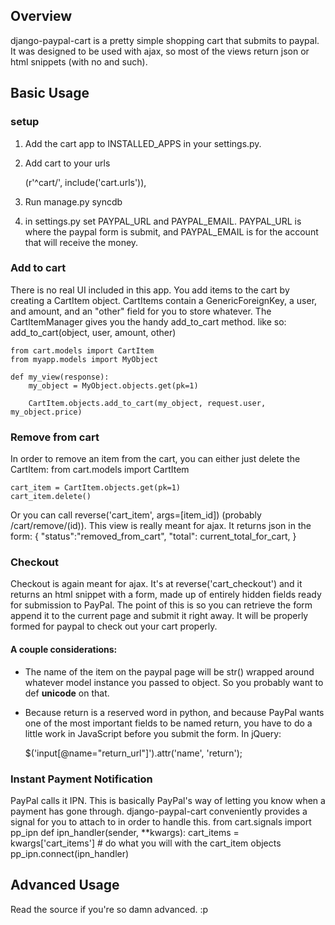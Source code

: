 ## Overview
django-paypal-cart is a pretty simple shopping cart that submits to paypal.
It was designed to be used with ajax, so most of the views return json or
html snippets (with no <html> and such).

## Basic Usage
### setup
1. Add the cart app to INSTALLED_APPS in your settings.py.
2. Add cart to your urls

    (r'^cart/', include('cart.urls')),
    
3. Run manage.py syncdb
4. in settings.py set PAYPAL_URL and PAYPAL_EMAIL. PAYPAL_URL is where the
paypal form is submit, and PAYPAL_EMAIL is for the account that will receive
the money.

### Add to cart
There is no real UI included in this app. You add items to the cart by creating
a CartItem object. CartItems contain a GenericForeignKey, a user, and amount, 
and an "other" field for you to store whatever. The CartItemManager gives you 
the handy add_to_cart method. like so: add_to_cart(object, user, amount, other)

    from cart.models import CartItem
    from myapp.models import MyObject
    
    def my_view(response):
        my_object = MyObject.objects.get(pk=1)
        
        CartItem.objects.add_to_cart(my_object, request.user, my_object.price)

### Remove from cart
In order to remove an item from the cart, you can either just delete the 
CartItem:
    from cart.models import CartItem
    
    cart_item = CartItem.objects.get(pk=1)
    cart_item.delete()

Or you can call reverse('cart_item', args=[item_id]) (probably 
/cart/remove/(id)). This view is really meant for ajax. It returns json in the 
form:
    {
        "status":"removed_from_cart",
        "total": current_total_for_cart,
    }

### Checkout
Checkout is again meant for ajax. It's at reverse('cart_checkout') and it
returns an html snippet with a form, made up of entirely hidden fields
ready for submission to PayPal. The point of this is so you can retrieve the 
form append it to the current page and submit it right away. It will be 
properly formed for paypal to check out your cart properly.

#### A couple considerations: 
* The name of the item on the paypal page will be str() wrapped around whatever
model instance you passed to object. So you probably want to def __unicode__ 
on that.
* Because return is a reserved word in python, and because PayPal wants one of
the most important fields to be named return, you have to do a little work
in JavaScript before you submit the form. In jQuery:

    $('input[@name="return_url"]').attr('name', 'return');

### Instant Payment Notification
PayPal calls it IPN. This is basically PayPal's way of letting you know when a 
payment has gone through. django-paypal-cart conveniently provides a signal
for you to attach to in order to handle this.
    from cart.signals import pp_ipn
    def ipn_handler(sender, **kwargs):
        cart_items = kwargs['cart_items']
        # do what you will with the cart_item objects
    pp_ipn.connect(ipn_handler)

## Advanced Usage
Read the source if you're so damn advanced. :p

